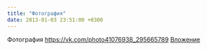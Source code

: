 ```yaml
---
title: "Фотография"
date: 2013-01-03 23:51:00 +0300
---
```


Фотография
<a class="vk-attach" href="https://vk.com/photo41076938_295665789">https://vk.com/photo41076938_295665789</a>
<a class="vk-attach" href="https://vk.com/photo41076938_295665789">Вложение</a>
